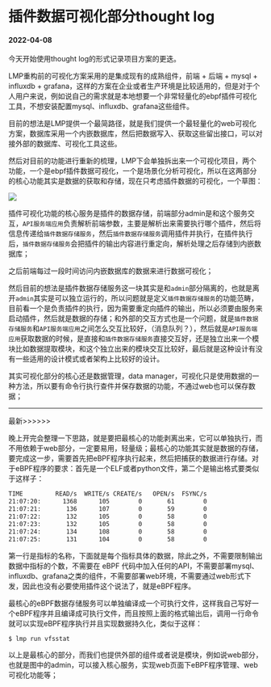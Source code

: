 # 插件数据可视化部分thought log

#### 2022-04-08

今天开始使用thought log的形式记录项目方案的更迭。

LMP重构前的可视化方案采用的是集成现有的成熟组件，前端 + 后端 + mysql + influxdb + grafana，这样的方案在企业或者生产环境是比较适用的，但是对于个人用户来说，例如说自己的需求就是本地想要一个非常轻量化的ebpf插件可视化工具，不想安装配置mysql、influxdb、grafana这些组件。

目前的想法是LMP提供一个最简路径，就是我们提供一个最轻量化的web可视化方案，数据库采用一个内嵌数据库，然后把数据写入、获取这些留出接口，可以对接外部的数据库、可视化工具这些。

然后对目前的功能进行重新的梳理，LMP下会单独拆出来一个可视化项目，两个功能，一个是ebpf插件数据可视化，一个是场景化分析可视化，所以在这两部分的核心功能其实是数据的获取和存储，现在只考虑插件数据的可视化，一个草图：

![](../eBPF_Documentation/static/imgs/LMP-ske.jpg)

插件可视化功能的核心服务是插件的数据存储，前端部分admin是和这个服务交互，`API服务端应用`负责解析前端参数，主要是解析出来需要执行哪个插件，然后将信息传递给`插件数据存储服务`，然后`插件数据存储服务`调用插件并执行，在插件执行后，`插件数据存储服务`会把插件的输出内容进行重定向，解析处理之后存储到内嵌数据库；

之后前端每过一段时间访问内嵌数据库的数据来进行数据可视化；

然后目前的想法是插件数据存储服务这一块其实是和`admin`部分隔离的，也就是离开`admin`其实是可以独立运行的，所以问题就是定义`插件数据存储服务`的功能范畴，目前看一个是负责插件的执行，因为需要重定向插件的输出，所以必须要由服务来启动插件，然后就是数据的存储；和外部的交互方式也是一个问题，就是`插件数据存储服务`和`API服务端应用`之间怎么交互比较好，（消息队列？），然后就是`API服务端应用`获取数据的时候，是直接和`插件数据存储服务`直接交互好，还是独立出来一个模块比如数据提取模块，和这个独立出来的模块交互比较好，最后就是这种设计有没有一些适用的设计模式或者架构上比较好的设计。

其实可视化部分的核心还是数据管理，data manager，可视化只是使用数据的一种方法，所以要有命令行执行查件并保存数据的功能，不通过web也可以保存数据；



---

最新>>>>>>

晚上开完会整理一下思路，就是要把最核心的功能剥离出来，它可以单独执行，而不用依赖于web部分，一定要易用，轻量级；最核心的功能其实就是数据的存储，要完成这一步，需要首先把eBPF程序执行起来，然后把捕获的数据进行存储。对于eBPF程序的要求：首先是一个ELF或者python文件，第二个是输出格式要类似于这样子：

```bash
TIME         READ/s  WRITE/s CREATE/s   OPEN/s  FSYNC/s
21:07:20:      1368      105        0       61        0
21:07:21:       136      107        0       59        0
21:07:22:       132      105        0       58        0
21:07:23:       132      105        0       58        0
21:07:24:       134      108        0       58        0
21:07:25:       131      104        0       58        0
```

第一行是指标的名称，下面就是每个指标具体的数据，除此之外，不需要限制输出数据中指标的个数，不需要在 eBPF 代码中加入任何的API，不需要部署mysql、influxdb、grafana之类的组件，不需要部署web环境，不需要通过web形式下发，因此也没有必要使用插件这个说法了，就是eBPF程序。

最核心的eBPF数据存储服务可以单独编译成一个可执行文件，这样我自己写好一个eBPF程序并且编译成可执行文件，而且按照上面的格式输出后，调用一行命令就可以实现eBPF程序执行并且实现数据持久化，类似于这样：

```bash
$ lmp run vfsstat
```

以上是最核心的部分，而我们也提供外部的组件或者说是模块，例如说web部分，也就是图中的admin，可以接入核心服务，实现web页面下eBPF程序管理、web可视化功能等；



























